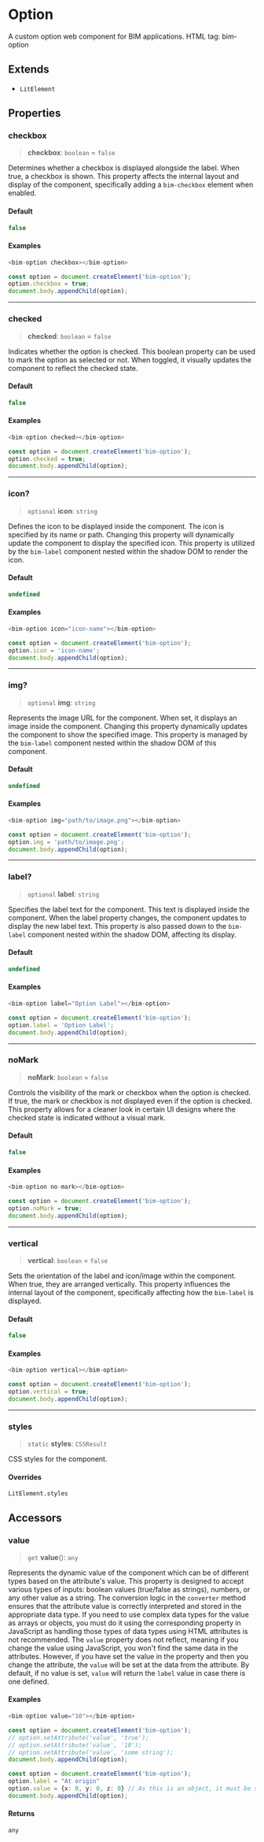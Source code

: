 # Option

A custom option web component for BIM applications. HTML tag: bim-option

## Extends

- `LitElement`

## Properties

### checkbox

> **checkbox**: `boolean` = `false`

Determines whether a checkbox is displayed alongside the label. When true, a checkbox is shown.
This property affects the internal layout and display of the component, specifically adding a `bim-checkbox` element when enabled.

#### Default

```ts
false
```

#### Examples

```ts
<bim-option checkbox></bim-option>
```

```ts
const option = document.createElement('bim-option');
option.checkbox = true;
document.body.appendChild(option);
```

***

### checked

> **checked**: `boolean` = `false`

Indicates whether the option is checked. This boolean property can be used to mark the option as selected or not.
When toggled, it visually updates the component to reflect the checked state.

#### Default

```ts
false
```

#### Examples

```ts
<bim-option checked></bim-option>
```

```ts
const option = document.createElement('bim-option');
option.checked = true;
document.body.appendChild(option);
```

***

### icon?

> `optional` **icon**: `string`

Defines the icon to be displayed inside the component. The icon is specified by its name or path.
Changing this property will dynamically update the component to display the specified icon.
This property is utilized by the `bim-label` component nested within the shadow DOM to render the icon.

#### Default

```ts
undefined
```

#### Examples

```ts
<bim-option icon="icon-name"></bim-option>
```

```ts
const option = document.createElement('bim-option');
option.icon = 'icon-name';
document.body.appendChild(option);
```

***

### img?

> `optional` **img**: `string`

Represents the image URL for the component. When set, it displays an image inside the component.
Changing this property dynamically updates the component to show the specified image.
This property is managed by the `bim-label` component nested within the shadow DOM of this component.

#### Default

```ts
undefined
```

#### Examples

```ts
<bim-option img="path/to/image.png"></bim-option>
```

```ts
const option = document.createElement('bim-option');
option.img = 'path/to/image.png';
document.body.appendChild(option);
```

***

### label?

> `optional` **label**: `string`

Specifies the label text for the component. This text is displayed inside the component.
When the label property changes, the component updates to display the new label text.
This property is also passed down to the `bim-label` component nested within the shadow DOM, affecting its display.

#### Default

```ts
undefined
```

#### Examples

```ts
<bim-option label="Option Label"></bim-option>
```

```ts
const option = document.createElement('bim-option');
option.label = 'Option Label';
document.body.appendChild(option);
```

***

### noMark

> **noMark**: `boolean` = `false`

Controls the visibility of the mark or checkbox when the option is checked. If true, the mark or checkbox is not displayed even if the option is checked.
This property allows for a cleaner look in certain UI designs where the checked state is indicated without a visual mark.

#### Default

```ts
false
```

#### Examples

```ts
<bim-option no-mark></bim-option>
```

```ts
const option = document.createElement('bim-option');
option.noMark = true;
document.body.appendChild(option);
```

***

### vertical

> **vertical**: `boolean` = `false`

Sets the orientation of the label and icon/image within the component. When true, they are arranged vertically.
This property influences the internal layout of the component, specifically affecting how the `bim-label` is displayed.

#### Default

```ts
false
```

#### Examples

```ts
<bim-option vertical></bim-option>
```

```ts
const option = document.createElement('bim-option');
option.vertical = true;
document.body.appendChild(option);
```

***

### styles

> `static` **styles**: `CSSResult`

CSS styles for the component.

#### Overrides

`LitElement.styles`

## Accessors

### value

> `get` **value**(): `any`

Represents the dynamic value of the component which can be of different types based on the attribute's value.
This property is designed to accept various types of inputs: boolean values (true/false as strings), numbers, or any other value as a string.
The conversion logic in the `converter` method ensures that the attribute value is correctly interpreted and stored in the appropriate data type.
If you need to use complex data types for the value as arrays or objects, you must do it using the corresponding property in JavaScript
as handling those types of data types using HTML attributes is not recommended.
The `value` property does not reflect, meaning if you change the value using JavaScript, you won't find the same data in the attributes.
However, if you have set the value in the property and then you change the attribute, the `value` will be set at the data from the attribute.
By default, if no value is set, `value` will return the `label` value in case there is one defined.

#### Examples

```ts
<bim-option value="10"></bim-option>
```

```ts
const option = document.createElement('bim-option');
// option.setAttribute('value', 'true');
// option.setAttribute('value', '10');
// option.setAttribute('value', 'some string');
document.body.appendChild(option);
```

```ts
const option = document.createElement('bim-option');
option.label = "At origin"
option.value = {x: 0, y: 0, z: 0} // As this is an object, it must be set in the property and not in the attribute.
document.body.appendChild(option);
```

#### Returns

`any`
